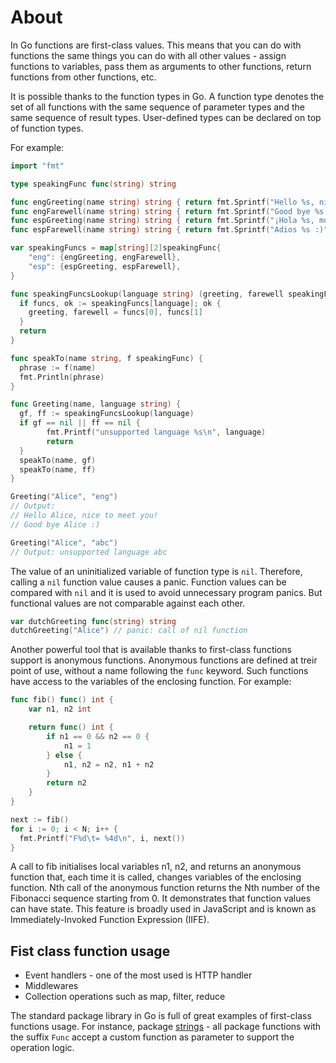 # About

In Go functions are first-class values. This means that you can do with functions the same things you can do with all other values - assign functions to variables, pass them as arguments to other functions, return functions from other functions, etc.

It is possible thanks to the function types in Go. A function type denotes the set of all functions with the same sequence of parameter types and the same sequence of result types. User-defined types can be declared on top of function types.

For example:
```go
import "fmt"

type speakingFunc func(string) string

func engGreeting(name string) string { return fmt.Sprintf("Hello %s, nice to meet you!", name) }
func engFarewell(name string) string { return fmt.Sprintf("Good bye %s :)", name) }
func espGreeting(name string) string { return fmt.Sprintf("¡Hola %s, mucho gusto!", name) }
func espFarewell(name string) string { return fmt.Sprintf("Adios %s :)", name) }

var speakingFuncs = map[string][2]speakingFunc{
	"eng": {engGreeting, engFarewell},
	"esp": {espGreeting, espFarewell},
}

func speakingFuncsLookup(language string) (greeting, farewell speakingFunc) {
  if funcs, ok := speakingFuncs[language]; ok {
    greeting, farewell = funcs[0], funcs[1]
  }
  return
}

func speakTo(name string, f speakingFunc) {
  phrase := f(name)
  fmt.Println(phrase)
}

func Greeting(name, language string) {
  gf, ff := speakingFuncsLookup(language)
  if gf == nil || ff == nil {
		fmt.Printf("unsupported language %s\n", language)
		return
  }
  speakTo(name, gf)
  speakTo(name, ff)
}

Greeting("Alice", "eng")
// Output:
// Hello Alice, nice to meet you!
// Good bye Alice :)

Greeting("Alice", "abc")
// Output: unsupported language abc
```

The value of an uninitialized variable of function type is `nil`. Therefore, calling a `nil` function value causes a panic. Function values can be compared with `nil` and it is used to avoid unnecessary program panics. But functional values are not comparable against each other.
```go
var dutchGreeting func(string) string
dutchGreeting("Alice") // panic: call of nil function
```

Another powerful tool that is available thanks to first-class functions support is anonymous functions. Anonymous functions are defined at treir point of use, without a name following the `func` keyword. Such functions have access to the variables of the enclosing function. For example:
```go
func fib() func() int {
	var n1, n2 int

	return func() int {
		if n1 == 0 && n2 == 0 {
			n1 = 1
		} else {
			n1, n2 = n2, n1 + n2
		}
		return n2
	}
}

next := fib()
for i := 0; i < N; i++ {
  fmt.Printf("F%d\t= %4d\n", i, next())
}
```
A call to fib initialises local variables n1, n2, and returns an anonymous function that, each time it is called, changes variables of the enclosing function. Nth call of the anonymous function returns the Nth number of the Fibonacci sequence starting from 0. It demonstrates that function values can have state. This feature is broadly used in JavaScript and is known as Immediately-Invoked Function Expression (IIFE).

## Fist class function usage
* Event handlers - one of the most used is HTTP handler
* Middlewares
* Collection operations such as map, filter, reduce

The standard package library in Go is full of great examples of first-class functions usage. For instance, package [strings][strings-pkg] - all package functions with the suffix `Func` accept a custom function as parameter to support the operation logic.

[strings-pkg]: https://pkg.go.dev/strings